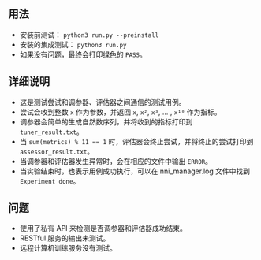 ## 用法

* 安装前测试： `python3 run.py --preinstall`
* 安装的集成测试： `python3 run.py`
* 如果没有问题，最终会打印绿色的 `PASS`。

## 详细说明

* 这是测试尝试和调参器、评估器之间通信的测试用例。
* 尝试会收到整数 `x` 作为参数，并返回 `x`, `x²`, `x³`, ... , `x¹⁰` 作为指标。
* 调参器会简单的生成自然数序列，并将收到的指标打印到 `tuner_result.txt`。
* 当 `sum(metrics) % 11 == 1` 时，评估器会终止尝试，并将终止的尝试打印到 `assessor_result.txt`。
* 当调参器和评估器发生异常时，会在相应的文件中输出 `ERROR`。
* 当实验结束时，也表示用例成功执行，可以在 nni_manager.log 文件中找到 `Experiment done`。

## 问题

* 使用了私有 API 来检测是否调参器和评估器成功结束。 
* RESTful 服务的输出未测试。
* 远程计算机训练服务没有测试。